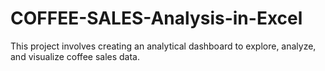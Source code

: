 # COFFEE-SALES-Analysis-in-Excel
This project involves creating an analytical dashboard to explore, analyze, and visualize coffee sales data. 
